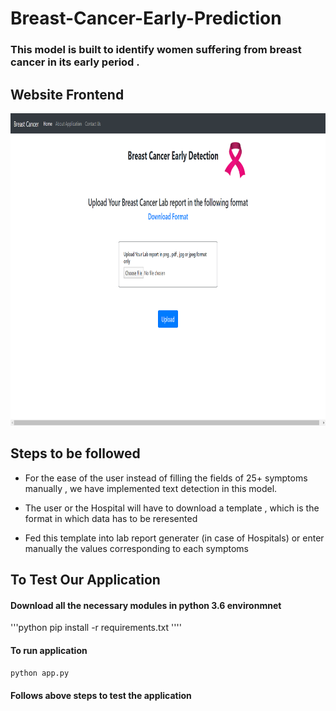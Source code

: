 # Breast-Cancer-Early-Prediction

### This model is built to identify women suffering from breast cancer in its early period .

## Website Frontend
<img src="Frontend.png" alt="#" width="800" height="500">

## Steps to be followed 

* For the ease of the user instead of filling the fields of 25+ symptoms manually , we have implemented text detection in this model. 

* The user or the Hospital will have to download a template , which is the format in which data has to be reresented

* Fed this template into lab report generater (in case of Hospitals) or enter manually the values corresponding to each symptoms

## To Test Our Application

#### Download all the necessary modules in python 3.6 environmnet
'''python
pip install -r requirements.txt
''''

#### To run application
```python 
python app.py
```
#### Follows above steps to test the application
